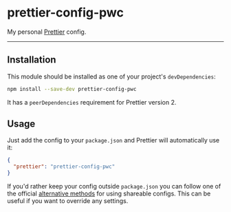 # prettier-config-pwc

My personal [Prettier](https://prettier.io/) config.

---

## Installation

This module should be installed as one of your project's `devDependencies`:

```bash
npm install --save-dev prettier-config-pwc
```

It has a `peerDependencies` requirement for Prettier version 2.

## Usage

Just add the config to your `package.json` and Prettier will automatically use it:

```json
{
  "prettier": "prettier-config-pwc"
}
```

If you'd rather keep your config outside `package.json` you can follow one of the official [alternative methods](https://prettier.io/docs/en/configuration.html#sharing-configurations) for using shareable configs. This can be useful if you want to override any settings.
